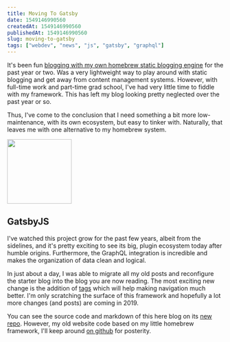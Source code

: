 ```yaml
---
title: Moving To Gatsby
date: 1549146990560
createdAt: 1549146990560
publishedAt: 1549146990560
slug: moving-to-gatsby
tags: ["webdev", "news", "js", "gatsby", "graphql"]
---
```


It's been fun [blogging with my own homebrew static blogging engine](/posts/new-blog/) for the past year or two. Was a very lightweight way to play around with static blogging and get away from content management systems. However, with full-time work and part-time grad school, I've had very little time to fiddle with my framework. This has left my blog looking pretty neglected over the past year or so.

Thus, I've come to the conclusion that I need something a bit more low-maintenance, with its own ecosystem, but easy to tinker with. Naturally, that leaves me with one alternative to my homebrew system.

<img src="https://seeklogo.com/images/G/gatsby-logo-1A245AD37F-seeklogo.com.png" width="150px"/>

## GatsbyJS

I've watched this project grow for the past few years, albeit from the sidelines, and it's pretty exciting to see its big, plugin ecosystem today after humble origins. Furthermore, the GraphQL integration is incredible and makes the organization of data clean and logical.

In just about a day, I was able to migrate all my old posts and reconfigure the starter blog into the blog you are now reading. The most exciting new change is the addition of [tags](/tags) which will help making navigation much better. I'm only scratching the surface of this framework and hopefully a lot more changes (and posts) are coming in 2019.

You can see the source code and markdown of this here blog on its [new repo](https://github.com/omardelarosa/website). However, my old website code based on my little homebrew framework, I'll keep around [on github](https://github.com/omardelarosa/omardelarosa.github.io) for posterity.
